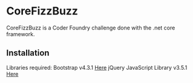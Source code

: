 # CoreFizzBuzz
CoreFizzBuzz is a Coder Foundry challenge done with the .net core framework. 

## Installation
Libraries required:
 Bootstrap v4.3.1 [Here](https://getbootstrap.com/)
  jQuery JavaScript Library v3.5.1 [Here](https://jquery.com/)
